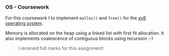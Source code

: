 ### OS - Coursework

For this coursework I to implement `malloc()` and `free()` for the [xv6 operating system](https://pdos.csail.mit.edu/6.828/2025/xv6.html).

Memory is allocated on the heap using a linked list with first fit allocation. It also implements coalescence of contiguous blocks using recursion :-)

> I received full marks for this assignment!
